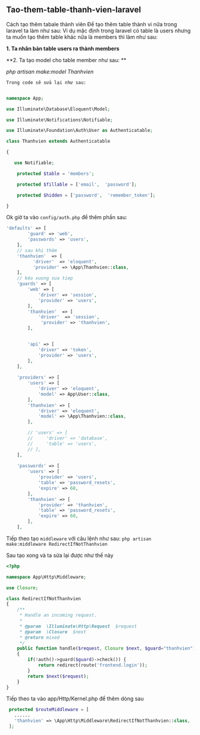## Tao-them-table-thanh-vien-laravel
Cách tạo thêm tabale thành viên
Để tạo thêm table thành vi nữa trong laravel ta làm như sau: Ví dụ mặc định trong laravel có table là users nhưng ta muốn tạo thêm table khác nữa là members thì làm như sau:

**1. Ta nhân bản table users ra thành members**

**2. Ta tạo model cho table member như sau: **

*php artisan make:model Thanhvien* 

`Trong code sẽ sửa lại như sau:`


```PHP

namespace App;

use Illuminate\Database\Eloquent\Model;

use Illuminate\Notifications\Notifiable;

use Illuminate\Foundation\Auth\User as Authenticatable;

class Thanhvien extends Authenticatable

{

   use Notifiable;

    protected $table = 'members';

    protected $fillable = ['email',  'password'];

    protected $hidden = ['password',  'remember_token'];

}
```
Ok giờ ta vào ```config/auth.php``` để thêm phần sau:
```PHP
'defaults' => [
        'guard' => 'web',
        'passwords' => 'users',
    ],
    // sau khi thêm
    'thanhvien'  => [
          'driver'  => 'eloquent',
          'provider' => \App\Thanhvien::class,
    ],
    // kéo xuong sua tiep
    'guards' => [
        'web' => [
            'driver' => 'session',
            'provider' => 'users',
        ],
        'thanhvien'  => [
            'driver'  => 'session',
             'provider' => 'thanhvien',
        ],


        'api' => [
            'driver' => 'token',
            'provider' => 'users',
        ],
    ],
    
    'providers' => [
        'users' => [
            'driver' => 'eloquent',
            'model' => App\User::class,
        ],
        'thanhvien' => [
            'driver' => 'eloquent',
            'model' => \App\Thanhvien::class,
        ],

        // 'users' => [
        //     'driver' => 'database',
        //     'table' => 'users',
        // ],
    ],
    
    'passwords' => [
        'users' => [
            'provider' => 'users',
            'table' => 'password_resets',
            'expire' => 60,
        ],
        'thanhvien' => [
            'provider' => 'thanhvien',
            'table' => 'password_resets',
            'expire' => 60,
        ],
    ],
```

Tiếp theo tạo ```middleware``` với câu lệnh như sau: ```php artisan make:middleware RedirectIfNotThanhvien```


Sau tạo xong và ta sửa lại được như thế này

```PHP
<?php

namespace App\Http\Middleware;

use Closure;

class RedirectIfNotThanhvien
{
    /**
     * Handle an incoming request.
     *
     * @param  \Illuminate\Http\Request  $request
     * @param  \Closure  $next
     * @return mixed
     */
    public function handle($request, Closure $next, $guard="thanhvien")
    {
        if(!auth()->guard($guard)->check()) {
            return redirect(route('frontend.login'));
        }
        return $next($request);
    }
}
```

Tiếp theo ta vào app/Http/Kernel.php để thêm dòng sau   
```PHP
 protected $routeMiddleware = [
   ......
   'thanhvien' => \App\Http\Middleware\RedirectIfNotThanhvien::class,
 ];
```
    
